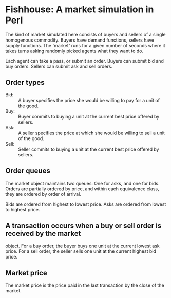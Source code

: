 # Fishhouse: A market simulation in Perl

The kind of market simulated here consists of buyers and sellers of a single
homogenous commodity. Buyers have demand functions, sellers have supply
functions. The 'market' runs for a given number of seconds where it takes
turns asking randomly picked agents what they want to do.

Each agent can take a pass, or submit an order. Buyers can submit bid and
buy orders. Sellers can submit ask and sell orders.

## Order types

<dl>

<dt>Bid:</dt>

<dd>A buyer specifies the price she would be willing to pay for a unit of
the good.</dd>

<dt>Buy:</dt>

<dd>Buyer commits to buying a unit at the current best price offered by
sellers.</dd>

<dt>Ask:</dt>

<dd>A seller specifies the price at which she would be willing to sell a
unit of the good.</dd>

<dt>Sell:</dt>

<dd>Seller commits to buying a unit at the current best price offered by
sellers.</dd>

</dl>

## Order queues

The market object maintains two queues: One for asks, and one for bids.
Orders are partially ordered by price, and within each equivalence class,
they are ordered by order of arrival.

Bids are ordered from highest to lowest price. Asks are ordered from lowest
to highest price.

## A transaction occurs when a buy or sell order is received by the market
object. For a buy order, the buyer buys one unit at the current lowest ask
price. For a sell order, the seller sells one unit at the current highest
bid price.

## Market price

The market price is the price paid in the last transaction by the close of
the market.

